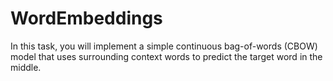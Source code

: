 # WordEmbeddings

In this task, you will implement a simple continuous bag-of-words (CBOW) model that uses surrounding context words to predict the target word in the middle.
